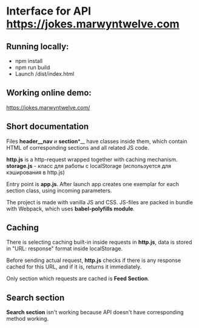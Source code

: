 # Interface for API https://jokes.marwyntwelve.com

## Running locally:

* npm install
* npm run build
* Launch /dist/index.html

## Working online demo:

https://jokes.marwyntwelve.com/

## Short documentation

Files __header__nav__ и __section__*__ have classes inside them, which contain 
HTML of corresponding sections and all related JS code.

__http.js__ is a http-request wrapped together with caching mechanism.
__storage.js__ - класс для работы с localStorage (используется для кэширования в 
http.js)

Entry point is __app.js__. After launch app creates one exemplar for each section
class, using incoming parameters.

The project is made with vanilla JS and CSS. JS-files are packed in bundle with
Webpack, which uses __babel-polyfills module__.

## Caching

There is selecting caching built-in inside requests in __http.js__, data is
stored in "URL: response" format inside localStorage.

Before sending actual request, __http.js__ checks if there is any response
cached for this URL, and if it is, returns it immediately.

Only section which requests are cached is __Feed Section__.

## Search section

__Search section__ isn't working because API doesn't have corresponding method working.
